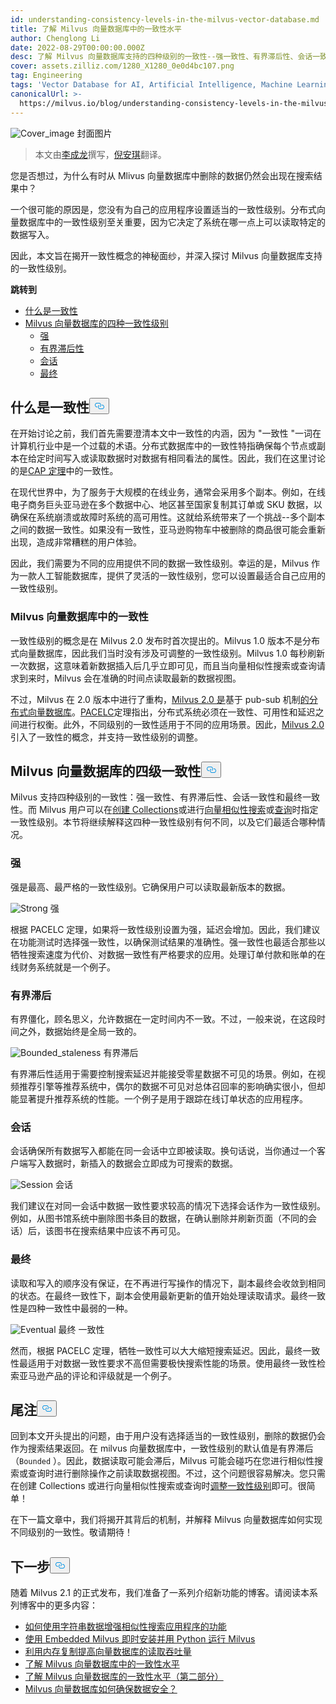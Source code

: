 ```yaml
---
id: understanding-consistency-levels-in-the-milvus-vector-database.md
title: 了解 Milvus 向量数据库中的一致性水平
author: Chenglong Li
date: 2022-08-29T00:00:00.000Z
desc: 了解 Milvus 向量数据库支持的四种级别的一致性--强一致性、有界滞后性、会话一致性和最终一致性。
cover: assets.zilliz.com/1280_X1280_0e0d4bc107.png
tag: Engineering
tags: 'Vector Database for AI, Artificial Intelligence, Machine Learning'
canonicalUrl: >-
  https://milvus.io/blog/understanding-consistency-levels-in-the-milvus-vector-database.md
---
```

<p>
  
   <span class="img-wrapper"> <img translate="no" src="https://assets.zilliz.com/1280_X1280_0e0d4bc107.png" alt="Cover_image" class="doc-image" id="cover_image" />
   </span> <span class="img-wrapper"> <span>封面图片</span> </span></p>
<blockquote>
<p>本文由<a href="https://github.com/JackLCL">李成龙</a>撰写，<a href="https://www.linkedin.com/in/yiyun-n-2aa713163/">倪安琪</a>翻译。</p>
</blockquote>
<p>您是否想过，为什么有时从 Mlivus 向量数据库中删除的数据仍然会出现在搜索结果中？</p>
<p>一个很可能的原因是，您没有为自己的应用程序设置适当的一致性级别。分布式向量数据库中的一致性级别至关重要，因为它决定了系统在哪一点上可以读取特定的数据写入。</p>
<p>因此，本文旨在揭开一致性概念的神秘面纱，并深入探讨 Milvus 向量数据库支持的一致性级别。</p>
<p><strong>跳转到</strong></p>
<ul>
<li><a href="#What-is-consistency">什么是一致性</a></li>
<li><a href="#Four-levels-of-consistency-in-the-Milvus-vector-database">Milvus 向量数据库的四种一致性级别</a><ul>
<li><a href="#Strong">强</a></li>
<li><a href="#Bounded-staleness">有界滞后性</a></li>
<li><a href="#Session">会话</a></li>
<li><a href="#Eventual">最终</a></li>
</ul></li>
</ul>
<h2 id="What-is-consistency" class="common-anchor-header">什么是一致性<button data-href="#What-is-consistency" class="anchor-icon" translate="no">
      <svg translate="no"
        aria-hidden="true"
        focusable="false"
        height="20"
        version="1.1"
        viewBox="0 0 16 16"
        width="16"
      >
        <path
          fill="#0092E4"
          fill-rule="evenodd"
          d="M4 9h1v1H4c-1.5 0-3-1.69-3-3.5S2.55 3 4 3h4c1.45 0 3 1.69 3 3.5 0 1.41-.91 2.72-2 3.25V8.59c.58-.45 1-1.27 1-2.09C10 5.22 8.98 4 8 4H4c-.98 0-2 1.22-2 2.5S3 9 4 9zm9-3h-1v1h1c1 0 2 1.22 2 2.5S13.98 12 13 12H9c-.98 0-2-1.22-2-2.5 0-.83.42-1.64 1-2.09V6.25c-1.09.53-2 1.84-2 3.25C6 11.31 7.55 13 9 13h4c1.45 0 3-1.69 3-3.5S14.5 6 13 6z"
        ></path>
      </svg>
    </button></h2><p>在开始讨论之前，我们首先需要澄清本文中一致性的内涵，因为 "一致性 "一词在计算机行业中是一个过载的术语。分布式数据库中的一致性特指确保每个节点或副本在给定时间写入或读取数据时对数据有相同看法的属性。因此，我们在这里讨论的是<a href="https://en.wikipedia.org/wiki/CAP_theorem">CAP 定理</a>中的一致性。</p>
<p>在现代世界中，为了服务于大规模的在线业务，通常会采用多个副本。例如，在线电子商务巨头亚马逊在多个数据中心、地区甚至国家复制其订单或 SKU 数据，以确保在系统崩溃或故障时系统的高可用性。这就给系统带来了一个挑战--多个副本之间的数据一致性。如果没有一致性，亚马逊购物车中被删除的商品很可能会重新出现，造成非常糟糕的用户体验。</p>
<p>因此，我们需要为不同的应用提供不同的数据一致性级别。幸运的是，Milvus 作为一款人工智能数据库，提供了灵活的一致性级别，您可以设置最适合自己应用的一致性级别。</p>
<h3 id="Consistency-in-the-Milvus-vector-database" class="common-anchor-header">Milvus 向量数据库中的一致性</h3><p>一致性级别的概念是在 Milvus 2.0 发布时首次提出的。Milvus 1.0 版本不是分布式向量数据库，因此我们当时没有涉及可调整的一致性级别。Milvus 1.0 每秒刷新一次数据，这意味着新数据插入后几乎立即可见，而且当向量相似性搜索或查询请求到来时，Milvus 会在准确的时间点读取最新的数据视图。</p>
<p>不过，Milvus 在 2.0 版本中进行了重构，<a href="https://milvus.io/blog/deep-dive-1-milvus-architecture-overview.md">Milvus 2.0 是</a>基于 pub-sub 机制<a href="https://milvus.io/blog/deep-dive-1-milvus-architecture-overview.md">的分布式向量数据库</a>。<a href="https://en.wikipedia.org/wiki/PACELC_theorem">PACELC</a>定理指出，分布式系统必须在一致性、可用性和延迟之间进行权衡。此外，不同级别的一致性适用于不同的应用场景。因此，<a href="https://milvus.io/blog/2022-1-25-annoucing-general-availability-of-milvus-2-0.md">Milvus 2.0</a>引入了一致性的概念，并支持一致性级别的调整。</p>
<h2 id="Four-levels-of-consistency-in-the-Milvus-vector-database" class="common-anchor-header">Milvus 向量数据库的四级一致性<button data-href="#Four-levels-of-consistency-in-the-Milvus-vector-database" class="anchor-icon" translate="no">
      <svg translate="no"
        aria-hidden="true"
        focusable="false"
        height="20"
        version="1.1"
        viewBox="0 0 16 16"
        width="16"
      >
        <path
          fill="#0092E4"
          fill-rule="evenodd"
          d="M4 9h1v1H4c-1.5 0-3-1.69-3-3.5S2.55 3 4 3h4c1.45 0 3 1.69 3 3.5 0 1.41-.91 2.72-2 3.25V8.59c.58-.45 1-1.27 1-2.09C10 5.22 8.98 4 8 4H4c-.98 0-2 1.22-2 2.5S3 9 4 9zm9-3h-1v1h1c1 0 2 1.22 2 2.5S13.98 12 13 12H9c-.98 0-2-1.22-2-2.5 0-.83.42-1.64 1-2.09V6.25c-1.09.53-2 1.84-2 3.25C6 11.31 7.55 13 9 13h4c1.45 0 3-1.69 3-3.5S14.5 6 13 6z"
        ></path>
      </svg>
    </button></h2><p>Milvus 支持四种级别的一致性：强一致性、有界滞后性、会话一致性和最终一致性。而 Milvus 用户可以在<a href="https://milvus.io/docs/v2.1.x/create_collection.md">创建 Collections</a>或进行<a href="https://milvus.io/docs/v2.1.x/search.md">向量相似性搜索</a>或<a href="https://milvus.io/docs/v2.1.x/query.md">查询</a>时指定一致性级别。本节将继续解释这四种一致性级别有何不同，以及它们最适合哪种情况。</p>
<h3 id="Strong" class="common-anchor-header">强</h3><p>强是最高、最严格的一致性级别。它确保用户可以读取最新版本的数据。</p>
<p>
  
   <span class="img-wrapper"> <img translate="no" src="https://assets.zilliz.com/Consistency_Strong_5d791eb8b2.png" alt="Strong" class="doc-image" id="strong" />
   </span> <span class="img-wrapper"> <span>强</span> </span></p>
<p>根据 PACELC 定理，如果将一致性级别设置为强，延迟会增加。因此，我们建议在功能测试时选择强一致性，以确保测试结果的准确性。强一致性也最适合那些以牺牲搜索速度为代价、对数据一致性有严格要求的应用。处理订单付款和账单的在线财务系统就是一个例子。</p>
<h3 id="Bounded-staleness" class="common-anchor-header">有界滞后</h3><p>有界僵化，顾名思义，允许数据在一定时间内不一致。不过，一般来说，在这段时间之外，数据始终是全局一致的。</p>
<p>
  
   <span class="img-wrapper"> <img translate="no" src="https://assets.zilliz.com/Consistency_Bounded_c034bc6e51.png" alt="Bounded_staleness" class="doc-image" id="bounded_staleness" />
   </span> <span class="img-wrapper"> <span>有界滞后</span> </span></p>
<p>有界滞后性适用于需要控制搜索延迟并能接受零星数据不可见的场景。例如，在视频推荐引擎等推荐系统中，偶尔的数据不可见对总体召回率的影响确实很小，但却能显著提升推荐系统的性能。一个例子是用于跟踪在线订单状态的应用程序。</p>
<h3 id="Session" class="common-anchor-header">会话</h3><p>会话确保所有数据写入都能在同一会话中立即被读取。换句话说，当你通过一个客户端写入数据时，新插入的数据会立即成为可搜索的数据。</p>
<p>
  
   <span class="img-wrapper"> <img translate="no" src="https://assets.zilliz.com/Consistency_Session_6dc4782212.png" alt="Session" class="doc-image" id="session" />
   </span> <span class="img-wrapper"> <span>会话</span> </span></p>
<p>我们建议在对同一会话中数据一致性要求较高的情况下选择会话作为一致性级别。例如，从图书馆系统中删除图书条目的数据，在确认删除并刷新页面（不同的会话）后，该图书在搜索结果中应该不再可见。</p>
<h3 id="Eventual" class="common-anchor-header">最终</h3><p>读取和写入的顺序没有保证，在不再进行写操作的情况下，副本最终会收敛到相同的状态。在最终一致性下，副本会使用最新更新的值开始处理读取请求。最终一致性是四种一致性中最弱的一种。</p>
<p>
  
   <span class="img-wrapper"> <img translate="no" src="https://assets.zilliz.com/Consistency_Eventual_7c66dd5b6f.png" alt="Eventual" class="doc-image" id="eventual" />
   </span> <span class="img-wrapper"> <span>最终</span> </span>一致性</p>
<p>然而，根据 PACELC 定理，牺牲一致性可以大大缩短搜索延迟。因此，最终一致性最适用于对数据一致性要求不高但需要极快搜索性能的场景。使用最终一致性检索亚马逊产品的评论和评级就是一个例子。</p>
<h2 id="Endnote" class="common-anchor-header">尾注<button data-href="#Endnote" class="anchor-icon" translate="no">
      <svg translate="no"
        aria-hidden="true"
        focusable="false"
        height="20"
        version="1.1"
        viewBox="0 0 16 16"
        width="16"
      >
        <path
          fill="#0092E4"
          fill-rule="evenodd"
          d="M4 9h1v1H4c-1.5 0-3-1.69-3-3.5S2.55 3 4 3h4c1.45 0 3 1.69 3 3.5 0 1.41-.91 2.72-2 3.25V8.59c.58-.45 1-1.27 1-2.09C10 5.22 8.98 4 8 4H4c-.98 0-2 1.22-2 2.5S3 9 4 9zm9-3h-1v1h1c1 0 2 1.22 2 2.5S13.98 12 13 12H9c-.98 0-2-1.22-2-2.5 0-.83.42-1.64 1-2.09V6.25c-1.09.53-2 1.84-2 3.25C6 11.31 7.55 13 9 13h4c1.45 0 3-1.69 3-3.5S14.5 6 13 6z"
        ></path>
      </svg>
    </button></h2><p>回到本文开头提出的问题，由于用户没有选择适当的一致性级别，删除的数据仍会作为搜索结果返回。在 milvus 向量数据库中，一致性级别的默认值是有界滞后（<code translate="no">Bounded</code> ）。因此，数据读取可能会滞后，Milvus 可能会碰巧在您进行相似性搜索或查询时进行删除操作之前读取数据视图。不过，这个问题很容易解决。您只需在创建 Collections 或进行向量相似性搜索或查询时<a href="https://milvus.io/docs/v2.1.x/tune_consistency.md">调整一致性级别</a>即可。很简单！</p>
<p>在下一篇文章中，我们将揭开其背后的机制，并解释 Milvus 向量数据库如何实现不同级别的一致性。敬请期待！</p>
<h2 id="Whats-next" class="common-anchor-header">下一步<button data-href="#Whats-next" class="anchor-icon" translate="no">
      <svg translate="no"
        aria-hidden="true"
        focusable="false"
        height="20"
        version="1.1"
        viewBox="0 0 16 16"
        width="16"
      >
        <path
          fill="#0092E4"
          fill-rule="evenodd"
          d="M4 9h1v1H4c-1.5 0-3-1.69-3-3.5S2.55 3 4 3h4c1.45 0 3 1.69 3 3.5 0 1.41-.91 2.72-2 3.25V8.59c.58-.45 1-1.27 1-2.09C10 5.22 8.98 4 8 4H4c-.98 0-2 1.22-2 2.5S3 9 4 9zm9-3h-1v1h1c1 0 2 1.22 2 2.5S13.98 12 13 12H9c-.98 0-2-1.22-2-2.5 0-.83.42-1.64 1-2.09V6.25c-1.09.53-2 1.84-2 3.25C6 11.31 7.55 13 9 13h4c1.45 0 3-1.69 3-3.5S14.5 6 13 6z"
        ></path>
      </svg>
    </button></h2><p>随着 Milvus 2.1 的正式发布，我们准备了一系列介绍新功能的博客。请阅读本系列博客中的更多内容：</p>
<ul>
<li><a href="https://milvus.io/blog/2022-08-08-How-to-use-string-data-to-empower-your-similarity-search-applications.md">如何使用字符串数据增强相似性搜索应用程序的功能</a></li>
<li><a href="https://milvus.io/blog/embedded-milvus.md">使用 Embedded Milvus 即时安装并用 Python 运行 Milvus</a></li>
<li><a href="https://milvus.io/blog/in-memory-replicas.md">利用内存复制提高向量数据库的读取吞吐量</a></li>
<li><a href="https://milvus.io/blog/understanding-consistency-levels-in-the-milvus-vector-database.md">了解 Milvus 向量数据库中的一致性水平</a></li>
<li><a href="https://milvus.io/blog/understanding-consistency-levels-in-the-milvus-vector-database-2.md">了解 Milvus 向量数据库的一致性水平（第二部分）</a></li>
<li><a href="https://milvus.io/blog/data-security.md">Milvus 向量数据库如何确保数据安全？</a></li>
</ul>
